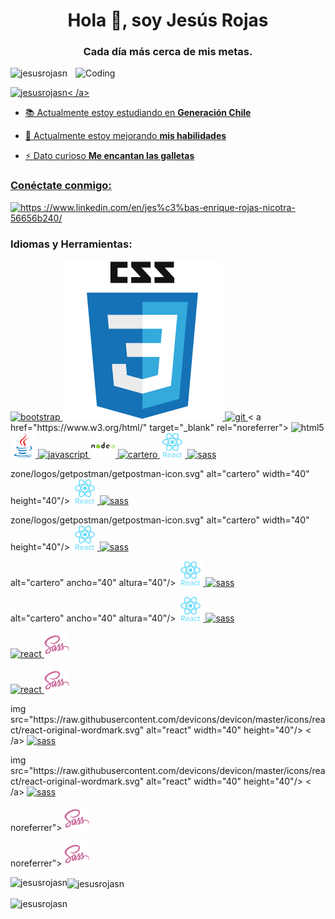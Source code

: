 <h1 align="center">Hola 👋, soy Jesús Rojas</h1>
<h3 align="center">Cada día más cerca de mis metas.</h3>
<img align="right" alt="Coding" width="400" src="https://media4.giphy.com/media/FlPJcTplkfefDCKq2b/giphy.gif?cid=ecf05e479klv95r6f0admt22418ghf5ytccaejidd8dvdtfk&ep=v1_gifs_related&rid=giphy.gif&ct=g">

<p align="left"> <img src ="https://komarev.com/ghpvc/?username=jesusrojasn&label=Profile%20views&color=0e75b6&style=flat" alt="jesusrojasn" /> </p>

<p align="left"> <a href="https ://github.com/ryo-ma/github-profile-trofeo"><img src="https://github-perfil-trofeo.vercel.app/?username=jesusrojasn" alt="jesusrojasn" />< /a> </p>

- 📚 Actualmente estoy estudiando en **Generación Chile**

- 🌱 Actualmente estoy mejorando **mis habilidades**

- ⚡ Dato curioso **Me encantan las galletas**

<h3 align=" izquierda">Conéctate conmigo:</h3>
<p align="izquierda">
<a href="https://linkedin.com/en/https://www.linkedin.com/en/jes%c3%bas-enrique-rojas-nicotra-56656b240/" target="blank"><img align="center" src="https://raw.githubusercontent.com/rahuldkjain/github-profile-readme-generator/master/src/images/icons/Social/linked-in-alt.svg" alt="https ://www.linkedin.com/en/jes%c3%bas-enrique-rojas-nicotra-56656b240/" height="30" width="40" /></a>
</p>

<h3 align= "left">Idiomas y Herramientas:</h3>
<p align="left"> <a href="https://getbootstrap.com" target="_blank" rel="noreferrer"> <img src="https://raw.githubusercontent.com/devicons/devicon /master/icons/bootstrap/bootstrap-plain-wordmark.svg" alt="bootstrap" width="40" height="40"/> </a> <a href="https://www.w3schools.com /css/" target="_blank" rel="noreferrer"> <img src="https://raw.githubusercontent.com/devicons/devicon/master/icons/css3/css3-original-wordmark.svg" alt= "css3" ancho="40" altura="40"/> </a> <a href="https://git-scm.com/" target="_blank" rel="noreferrer"> <img src="https://www.vectorlogo.zone/logos/git-scm/git-scm-icon.svg" alt="git" width="40" height="40"/> </a> < a href="https://www.w3.org/html/" target="_blank" rel="noreferrer"> <img src="https://raw.githubusercontent.com/devicons/devicon/master/icons /html5/html5-original-wordmark.svg" alt="html5" width="40" height="40"/> </a> <a href="https://www.java.com" target=" _blank" rel="noreferrer"> <img src="https://raw.githubusercontent.com/devicons/devicon/master/icons/java/java-original.svg" alt="java" width="40" height ="40"/> </a> <a href="https://developer.mozilla.org/en-US/docs/Web/JavaScript" target="_blank" rel="noreferrer"> <img src="https://raw.githubusercontent.com/ devicons/devicon/master/icons/javascript/javascript-original.svg" alt="javascript" width="40" height="40"/> </a> <a href="https://nodejs.org" target="_blank" rel="noreferrer"> <img src="https://raw.githubusercontent.com/devicons/devicon/master/icons/nodejs/nodejs-original-wordmark.svg" alt="nodejs" ancho ="40" height="40"/> </a> <a href="https://postman.com" target="_blank" rel="noreferrer"> <img src="https://www.vectorlogo.zone/logos/getpostman/getpostman-icon.svg" alt="cartero" width="40" height="40"/> </a> <a href="https://reactjs.org/" objetivo ="_blank" rel="noreferrer"> <img src="https://raw.githubusercontent.com/devicons/devicon/master/icons/react/react-original-wordmark.svg" alt="react" width= "40" height="40"/> </a> <a href="https://sass-lang.com" target="_blank" rel="noreferrer"> <img src="https://raw .githubusercontent.com/devicons/devicon/master/icons/sass/sass-original.svg" alt="sass" width="40" height="40"/> </a> </p>zone/logos/getpostman/getpostman-icon.svg" alt="cartero" width="40" height="40"/> </a> <a href="https://reactjs.org/" target=" _blank" rel="noreferrer"> <img src="https://raw.githubusercontent.com/devicons/devicon/master/icons/react/react-original-wordmark.svg" alt="react" width="40 " height="40"/> </a> <a href="https://sass-lang.com" target="_blank" rel="noreferrer"> <img src="https://raw.githubusercontent .com/devicons/devicon/master/icons/sass/sass-original.svg" alt="sass" ancho="40" altura="40"/> </a> </p>zone/logos/getpostman/getpostman-icon.svg" alt="cartero" width="40" height="40"/> </a> <a href="https://reactjs.org/" target=" _blank" rel="noreferrer"> <img src="https://raw.githubusercontent.com/devicons/devicon/master/icons/react/react-original-wordmark.svg" alt="react" width="40 " height="40"/> </a> <a href="https://sass-lang.com" target="_blank" rel="noreferrer"> <img src="https://raw.githubusercontent .com/devicons/devicon/master/icons/sass/sass-original.svg" alt="sass" ancho="40" altura="40"/> </a> </p>alt="cartero" ancho="40" altura="40"/> </a> <a href="https://reactjs.org/" target="_blank" rel="noreferrer"> <img src= "https://raw.githubusercontent.com/devicons/devicon/master/icons/react/react-original-wordmark.svg" alt="react" width="40" height="40"/> </a> <a href="https://sass-lang.com" target="_blank" rel="noreferrer"> <img src="https://raw.githubusercontent.com/devicons/devicon/master/icons/sass /sass-original.svg" alt="sass" ancho="40" altura="40"/> </a> </p>alt="cartero" ancho="40" altura="40"/> </a> <a href="https://reactjs.org/" target="_blank" rel="noreferrer"> <img src= "https://raw.githubusercontent.com/devicons/devicon/master/icons/react/react-original-wordmark.svg" alt="react" width="40" height="40"/> </a> <a href="https://sass-lang.com" target="_blank" rel="noreferrer"> <img src="https://raw.githubusercontent.com/devicons/devicon/master/icons/sass /sass-original.svg" alt="sass" ancho="40" altura="40"/> </a> </p></a> <a href="https://reactjs.org/" target="_blank" rel="noreferrer"> <img src="https://raw.githubusercontent.com/devicons/devicon/master/ iconos/react/react-original-wordmark.svg" alt="react" width="40" height="40"/> </a> <a href="https://sass-lang.com" target= "_blank" rel="noreferrer"> <img src="https://raw.githubusercontent.com/devicons/devicon/master/icons/sass/sass-original.svg" alt="sass" width="40" altura="40"/> </a> </p></a> <a href="https://reactjs.org/" target="_blank" rel="noreferrer"> <img src="https://raw.githubusercontent.com/devicons/devicon/master/ iconos/react/react-original-wordmark.svg" alt="react" width="40" height="40"/> </a> <a href="https://sass-lang.com" target= "_blank" rel="noreferrer"> <img src="https://raw.githubusercontent.com/devicons/devicon/master/icons/sass/sass-original.svg" alt="sass" width="40" altura="40"/> </a> </p>img src="https://raw.githubusercontent.com/devicons/devicon/master/icons/react/react-original-wordmark.svg" alt="react" width="40" height="40"/> < /a> <a href="https://sass-lang.com" target="_blank" rel="noreferrer"> <img src="https://raw.githubusercontent.com/devicons/devicon/master/ iconos/sass/sass-original.svg" alt="sass" ancho="40" altura="40"/> </a> </p>img src="https://raw.githubusercontent.com/devicons/devicon/master/icons/react/react-original-wordmark.svg" alt="react" width="40" height="40"/> < /a> <a href="https://sass-lang.com" target="_blank" rel="noreferrer"> <img src="https://raw.githubusercontent.com/devicons/devicon/master/ iconos/sass/sass-original.svg" alt="sass" ancho="40" altura="40"/> </a> </p>noreferrer"> <img src="https://raw.githubusercontent.com/devicons/devicon/master/icons/sass/sass-original.svg" alt="sass" width="40" height="40"/ > </a> </p>noreferrer"> <img src="https://raw.githubusercontent.com/devicons/devicon/master/icons/sass/sass-original.svg" alt="sass" width="40" height="40"/ > </a> </p>

<p><img align="left" src="https://github-readme-stats.vercel.app/api/top-langs?username=jesusrojasn&show_icons=true&locale=en&layout=compact" alt="jesusrojasn" /> </p>

<p> <img align="center" src="https://github-readme-stats.vercel.app/api?username=jesusrojasn&show_icons=true&locale=en" alt="jesusrojasn" /> </p>

<p><img align="center" src="https://github-readme-streak-stats.herokuapp.com/?user=jesusrojasn&" alt="jesusrojasn" /></p>
